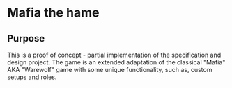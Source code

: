 # Mafia the hame

## Purpose

This is a proof of concept - partial implementation of the specification and
design project. The game is an extended adaptation of the classical "Mafia" AKA
"Warewolf" game with some unique functionality, such as, custom setups and roles.

